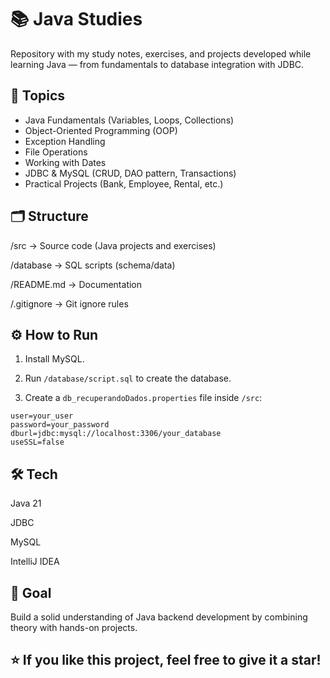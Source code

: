 # 📚 Java Studies

Repository with my study notes, exercises, and projects developed while learning Java — from fundamentals to database integration with JDBC.

## 🚀 Topics

- Java Fundamentals (Variables, Loops, Collections)
- Object-Oriented Programming (OOP)
- Exception Handling
- File Operations
- Working with Dates
- JDBC & MySQL (CRUD, DAO pattern, Transactions)
- Practical Projects (Bank, Employee, Rental, etc.)

## 🗂️ Structure

/src → Source code (Java projects and exercises)

/database → SQL scripts (schema/data)

/README.md → Documentation

/.gitignore → Git ignore rules

## ⚙️ How to Run

1. Install MySQL.

2. Run `/database/script.sql` to create the database.

3. Create a `db_recuperandoDados.properties` file inside `/src`:

```properties
user=your_user
password=your_password
dburl=jdbc:mysql://localhost:3306/your_database
useSSL=false
```

## 🛠️ Tech
Java 21

JDBC

MySQL

IntelliJ IDEA

## 🎯 Goal
Build a solid understanding of Java backend development by combining theory with hands-on projects.

## ⭐️ If you like this project, feel free to give it a star!
